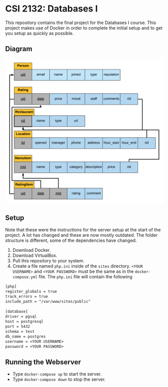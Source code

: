 # CSI 2132: Databases I

This repository contains the final project for the Databases I course. This project makes use of Docker in order to complete the initial setup and to get you setup as quickly as possible.


## Diagram

![Relational Model](res/diagram.png)

## Setup

Note that these were the instructions for the server setup at the start of the project. A lot has changed and these are now mostly outdated. The folder structure is different, some of the dependencies have changed.

1. Download Docker.
2. Download VirtualBox.
3. Pull this repository to your system.
4. Create a file named `php.ini` inside of the `sites` directory. `<YOUR USERNAME>` and `<YOUR PASSWORD>` must be the same as in the `docker-compose.yml` file. The `php.ini` file will contain the following

```
[php]
register_globals = true
track_errors = true
include_path = "/var/www/sites/public"

[database]
driver = pgsql
host = postgresql
port = 5432
schema = test
db_name = postgres
username = <YOUR USERNAME>
password = <YOUR PASSWORD>
```

## Running the Webserver

- Type `docker-compose up` to start the server.
- Type `docker-compose down` to stop the server.

